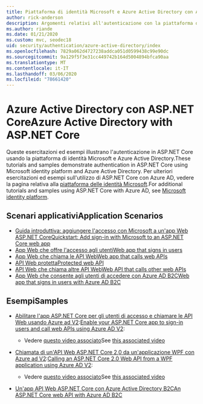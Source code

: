```yaml
---
title: Piattaforma di identità Microsoft e Azure Active Directory con ASP.NET Core
author: rick-anderson
description: Argomenti relativi all'autenticazione con la piattaforma di identità Microsoft Azure Active Directory per le app Web e le API nel ASP.NET Core.
ms.author: riande
ms.date: 01/21/2020
ms.custom: mvc, seodec18
uid: security/authentication/azure-active-directory/index
ms.openlocfilehash: 7829a062d4727238addca051d0599438c99e90dc
ms.sourcegitcommit: 9a129f5f3e31cc449742b164d5004894bfca90aa
ms.translationtype: MT
ms.contentlocale: it-IT
ms.lasthandoff: 03/06/2020
ms.locfileid: "78661420"
---
```

# <a name="azure-active-directory-with-aspnet-core"></a><span data-ttu-id="66dc5-103">Azure Active Directory con ASP.NET Core</span><span class="sxs-lookup"><span data-stu-id="66dc5-103">Azure Active Directory with ASP.NET Core</span></span>

<span data-ttu-id="66dc5-104">Queste esercitazioni ed esempi illustrano l'autenticazione in ASP.NET Core usando la piattaforma di identità Microsoft e Azure Active Directory.</span><span class="sxs-lookup"><span data-stu-id="66dc5-104">These tutorials and samples demonstrate authentication in ASP.NET Core using Microsoft identity platform and Azure Active Directory.</span></span> <span data-ttu-id="66dc5-105">Per ulteriori esercitazioni ed esempi sull'utilizzo di ASP.NET Core con Azure AD, vedere la pagina relativa alla [piattaforma delle identità Microsoft](/azure/active-directory/develop/).</span><span class="sxs-lookup"><span data-stu-id="66dc5-105">For additional tutorials and samples using ASP.NET Core with Azure AD, see [Microsoft identity platform](/azure/active-directory/develop/).</span></span>

## <a name="application-scenarios"></a><span data-ttu-id="66dc5-106">Scenari applicativi</span><span class="sxs-lookup"><span data-stu-id="66dc5-106">Application Scenarios</span></span>

* [<span data-ttu-id="66dc5-107">Guida introduttiva: aggiungere l'accesso con Microsoft a un'app Web ASP.NET Core</span><span class="sxs-lookup"><span data-stu-id="66dc5-107">Quickstart: Add sign-in with Microsoft to an ASP.NET Core web app</span></span>](/azure/active-directory/develop/quickstart-v2-aspnet-core-webapp)
* [<span data-ttu-id="66dc5-108">App Web che offre l'accesso agli utenti</span><span class="sxs-lookup"><span data-stu-id="66dc5-108">Web app that signs in users</span></span>](/azure/active-directory/develop/scenario-web-app-sign-user-overview?tabs=aspnetcore)
* [<span data-ttu-id="66dc5-109">App Web che chiama le API Web</span><span class="sxs-lookup"><span data-stu-id="66dc5-109">Web app that calls web APIs</span></span>](/azure/active-directory/develop/scenario-web-app-call-api-overview)
* [<span data-ttu-id="66dc5-110">API Web protetta</span><span class="sxs-lookup"><span data-stu-id="66dc5-110">Protected web API</span></span>](/azure/active-directory/develop/scenario-protected-web-api-overview)
* [<span data-ttu-id="66dc5-111">API Web che chiama altre API Web</span><span class="sxs-lookup"><span data-stu-id="66dc5-111">Web API that calls other web APIs</span></span>](/azure/active-directory/develop/scenario-web-api-call-api-overview)
* [<span data-ttu-id="66dc5-112">App Web che consente agli utenti di accedere con Azure AD B2C</span><span class="sxs-lookup"><span data-stu-id="66dc5-112">Web app that signs in users with Azure AD B2C</span></span>](xref:security/authentication/azure-ad-b2c)

## <a name="samples"></a><span data-ttu-id="66dc5-113">Esempi</span><span class="sxs-lookup"><span data-stu-id="66dc5-113">Samples</span></span>

* <span data-ttu-id="66dc5-114">[Abilitare l'app ASP.NET Core per gli utenti di accesso e chiamare le API Web usando Azure ad V2](/samples/azure-samples/active-directory-aspnetcore-webapp-openidconnect-v2/enable-webapp-signin/):</span><span class="sxs-lookup"><span data-stu-id="66dc5-114">[Enable your ASP.NET Core app to sign-in users and call web APIs using Azure AD V2](/samples/azure-samples/active-directory-aspnetcore-webapp-openidconnect-v2/enable-webapp-signin/):</span></span> 
  * <span data-ttu-id="66dc5-115">Vedere [questo video associato](https://channel9.msdn.com/Events/Build/2018/THR5001)</span><span class="sxs-lookup"><span data-stu-id="66dc5-115">See [this associated video](https://channel9.msdn.com/Events/Build/2018/THR5001)</span></span>

* <span data-ttu-id="66dc5-116">[Chiamata di un'API Web ASP.NET Core 2,0 da un'applicazione WPF con Azure ad V2](/samples/azure-samples/active-directory-dotnet-native-aspnetcore-v2/calling-an-aspnet-core-web-api-from-a-wpf-application-using-azure-ad-v2/):</span><span class="sxs-lookup"><span data-stu-id="66dc5-116">[Calling an ASP.NET Core 2.0 Web API from a WPF application using Azure AD V2](/samples/azure-samples/active-directory-dotnet-native-aspnetcore-v2/calling-an-aspnet-core-web-api-from-a-wpf-application-using-azure-ad-v2/):</span></span> 
  * <span data-ttu-id="66dc5-117">Vedere [questo video associato](https://channel9.msdn.com/Events/Build/2018/THR5000)</span><span class="sxs-lookup"><span data-stu-id="66dc5-117">See [this associated video](https://channel9.msdn.com/Events/Build/2018/THR5000)</span></span>

* [<span data-ttu-id="66dc5-118">Un'app API Web ASP.NET Core con Azure Active Directory B2C</span><span class="sxs-lookup"><span data-stu-id="66dc5-118">An ASP.NET Core web API with Azure AD B2C</span></span>](https://azure.microsoft.com/resources/samples/active-directory-b2c-dotnetcore-webapi/)
